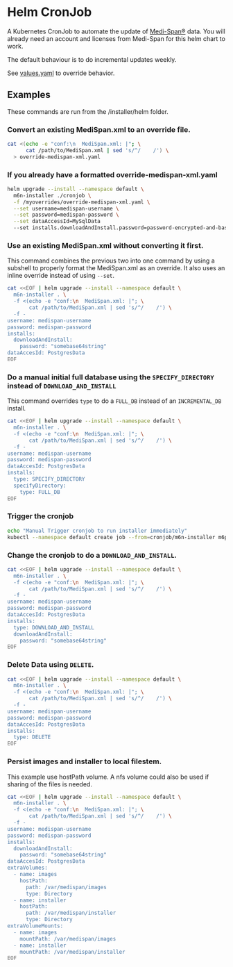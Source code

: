 # Helm CronJob

A Kubernetes CronJob to automate the update of [Medi-Span®](https://www.wolterskluwer.com/en/solutions/medi-span) data. You will already need an account and licenses from Medi-Span for this helm chart to work.

The default behaviour is to do incremental updates weekly. 

See [values.yaml](values.yaml) to override behavior. 

## Examples
These commands are run from the /installer/helm folder.

### Convert an existing MediSpan.xml to an override file.
```bash
cat <(echo -e "conf:\n  MediSpan.xml: |"; \
      cat /path/to/MediSpan.xml | sed 's/^/    /') \
  > override-medispan-xml.yaml
```

### If you already have a formatted override-medispan-xml.yaml
```bash
helm upgrade --install --namespace default \
  m6n-installer ./cronjob \
  -f /myoverrides/override-medispan-xml.yaml \
  --set username=medispan-username \
  --set password=medispan-password \
  --set dataAccessId=MySqlData
  --set installs.downloadAndInstall.password=password-encrypted-and-base64
```

### Use an existing MediSpan.xml without converting it first.
This command combines the previous two into one command by using a subshell to properly format the MediSpan.xml as an override. It also uses an inline override instead of using `--set`.
```bash
cat <<EOF | helm upgrade --install --namespace default \ 
  m6n-installer . \
  -f <(echo -e "conf:\n  MediSpan.xml: |"; \ 
       cat /path/to/MediSpan.xml | sed 's/^/    /') \
  -f -
username: medispan-username
password: medispan-password
installs:
  downloadAndInstall:
    password: "somebase64string"
dataAccesId: PostgresData
EOF
```

### Do a manual initial full database  using the `SPECIFY_DIRECTORY` instead of `DOWNLOAD_AND_INSTALL`
This command overrides `type` to do a `FULL_DB` instead of an `INCREMENTAL_DB` install.
```bash
cat <<EOF | helm upgrade --install --namespace default \ 
  m6n-installer . \
  -f <(echo -e "conf:\n  MediSpan.xml: |"; \ 
       cat /path/to/MediSpan.xml | sed 's/^/    /') \
  -f -
username: medispan-username
password: medispan-password
dataAccesId: PostgresData
installs:
  type: SPECIFY_DIRECTORY
  specifyDirectory:
    type: FULL_DB
EOF
```

### Trigger the cronjob
```bash
echo "Manual Trigger cronjob to run installer immediately"
kubectl --namespace default create job --from=cronjob/m6n-installer m6p-installer-manual-init
```

### Change the cronjob to do a `DOWNLOAD_AND_INSTALL`.
```bash
cat <<EOF | helm upgrade --install --namespace default \ 
  m6n-installer . \
  -f <(echo -e "conf:\n  MediSpan.xml: |"; \ 
       cat /path/to/MediSpan.xml | sed 's/^/    /') \
  -f -
username: medispan-username
password: medispan-password
dataAccesId: PostgresData
installs:
  type: DOWNLOAD_AND_INSTALL
  downloadAndInstall:
    password: "somebase64string"
EOF
```

### Delete Data using `DELETE`.
```bash
cat <<EOF | helm upgrade --install --namespace default \ 
  m6n-installer . \
  -f <(echo -e "conf:\n  MediSpan.xml: |"; \ 
       cat /path/to/MediSpan.xml | sed 's/^/    /') \
  -f -
username: medispan-username
password: medispan-password
dataAccesId: PostgresData
installs:
  type: DELETE
EOF
```

### Persist images and installer to local filestem.
This example use hostPath volume. A nfs volume could also be used if sharing of the files is needed.
```bash
cat <<EOF | helm upgrade --install --namespace default \ 
  m6n-installer . \
  -f <(echo -e "conf:\n  MediSpan.xml: |"; \ 
       cat /path/to/MediSpan.xml | sed 's/^/    /') \
  -f -
username: medispan-username
password: medispan-password
installs:
  downloadAndInstall:
    password: "somebase64string"
dataAccesId: PostgresData
extraVolumes:
  - name: images
    hostPath:
      path: /var/medispan/images
      type: Directory
  - name: installer
    hostPath:
      path: /var/medispan/installer
      type: Directory
extraVolumeMounts:
  - name: images
    mountPath: /var/medispan/images
  - name: installer
    mountPath: /var/medispan/installer
EOF
```
